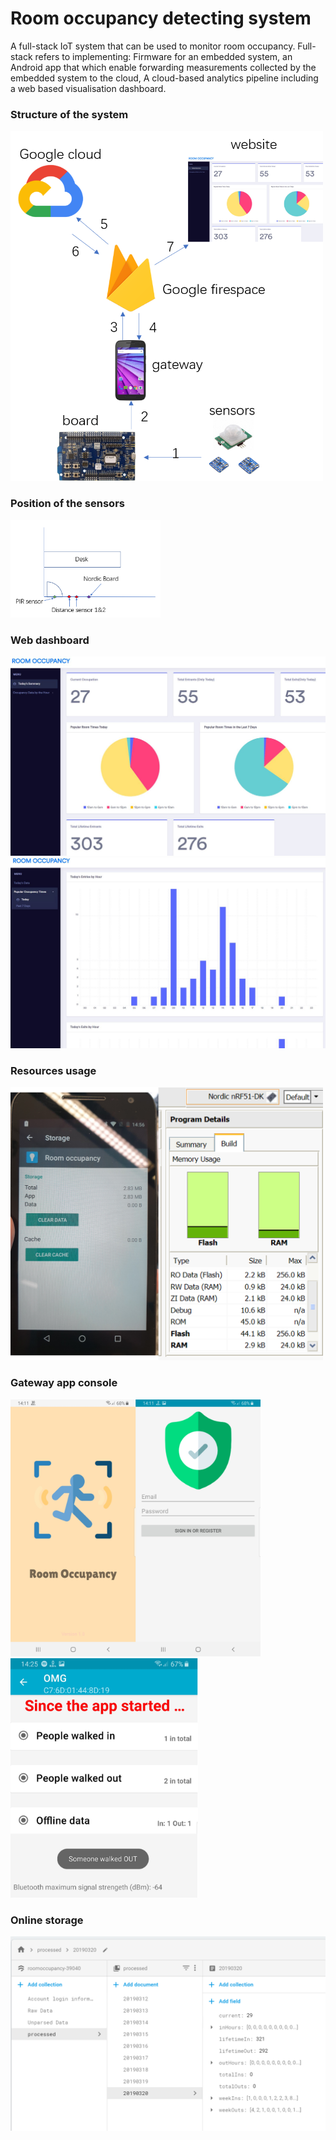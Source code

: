 # Room occupancy detecting system

A full-stack IoT system that can be used to monitor room occupancy. Full-stack refers to implementing: Firmware for an embedded system, an Android app that which enable forwarding measurements collected by the embedded system to the cloud, A cloud-based analytics pipeline including a web based visualisation dashboard.


### Structure of the system

<img src= figures/structure.png  width="500">


### Position of the sensors

<img src= figures/setup.PNG width="240">


### Web dashboard

<img src= figures/dash.jpg>

<img src= figures/pastdays.jpg>


### Resources usage

<img src= figures/RAMandstorage.png width="500">


### Gateway app console

<img src= figures/login.png width="400">


<img src= figures/main.png width="300">


### Online storage

<img src= figures/database1.PNG>





